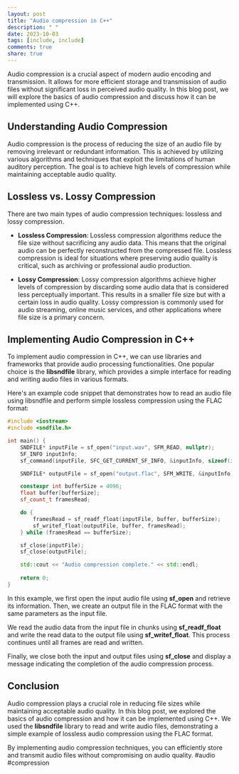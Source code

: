 ```yaml
---
layout: post
title: "Audio compression in C++"
description: " "
date: 2023-10-03
tags: [include, include]
comments: true
share: true
---
```


Audio compression is a crucial aspect of modern audio encoding and transmission. It allows for more efficient storage and transmission of audio files without significant loss in perceived audio quality. In this blog post, we will explore the basics of audio compression and discuss how it can be implemented using C++.

## Understanding Audio Compression

Audio compression is the process of reducing the size of an audio file by removing irrelevant or redundant information. This is achieved by utilizing various algorithms and techniques that exploit the limitations of human auditory perception. The goal is to achieve high levels of compression while maintaining acceptable audio quality.

## Lossless vs. Lossy Compression

There are two main types of audio compression techniques: lossless and lossy compression.

- **Lossless Compression**: Lossless compression algorithms reduce the file size without sacrificing any audio data. This means that the original audio can be perfectly reconstructed from the compressed file. Lossless compression is ideal for situations where preserving audio quality is critical, such as archiving or professional audio production.

- **Lossy Compression**: Lossy compression algorithms achieve higher levels of compression by discarding some audio data that is considered less perceptually important. This results in a smaller file size but with a certain loss in audio quality. Lossy compression is commonly used for audio streaming, online music services, and other applications where file size is a primary concern.

## Implementing Audio Compression in C++

To implement audio compression in C++, we can use libraries and frameworks that provide audio processing functionalities. One popular choice is the **libsndfile** library, which provides a simple interface for reading and writing audio files in various formats.

Here's an example code snippet that demonstrates how to read an audio file using libsndfile and perform simple lossless compression using the FLAC format:

```cpp
#include <iostream>
#include <sndfile.h>

int main() {
    SNDFILE* inputFile = sf_open("input.wav", SFM_READ, nullptr);
    SF_INFO inputInfo;
    sf_command(inputFile, SFC_GET_CURRENT_SF_INFO, &inputInfo, sizeof(inputInfo));

    SNDFILE* outputFile = sf_open("output.flac", SFM_WRITE, &inputInfo);

    constexpr int bufferSize = 4096;
    float buffer[bufferSize];
    sf_count_t framesRead;

    do {
        framesRead = sf_readf_float(inputFile, buffer, bufferSize);
        sf_writef_float(outputFile, buffer, framesRead);
    } while (framesRead == bufferSize);

    sf_close(inputFile);
    sf_close(outputFile);

    std::cout << "Audio compression complete." << std::endl;
    
    return 0;
}
```

In this example, we first open the input audio file using **sf_open** and retrieve its information. Then, we create an output file in the FLAC format with the same parameters as the input file.

We read the audio data from the input file in chunks using **sf_readf_float** and write the read data to the output file using **sf_writef_float**. This process continues until all frames are read and written.

Finally, we close both the input and output files using **sf_close** and display a message indicating the completion of the audio compression process.

## Conclusion

Audio compression plays a crucial role in reducing file sizes while maintaining acceptable audio quality. In this blog post, we explored the basics of audio compression and how it can be implemented using C++. We used the **libsndfile** library to read and write audio files, demonstrating a simple example of lossless audio compression using the FLAC format.

By implementing audio compression techniques, you can efficiently store and transmit audio files without compromising on audio quality. #audio #compression